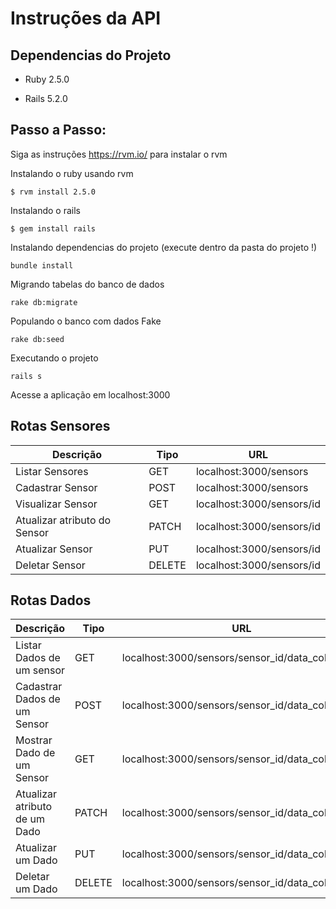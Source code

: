 # Instruções da API

## Dependencias do Projeto

* Ruby 2.5.0

* Rails 5.2.0 

## Passo a Passo:

Siga as instruções https://rvm.io/ para instalar o rvm

Instalando o ruby usando rvm

```$ rvm install 2.5.0```

Instalando o rails

```$ gem install rails ```

Instalando dependencias do projeto (execute dentro da pasta do projeto !)

```bundle install```

Migrando tabelas do banco de dados 

```rake db:migrate```

Populando o banco com dados Fake

```rake db:seed```

Executando o projeto

```rails s```

Acesse a aplicação em localhost:3000

## Rotas Sensores

| Descrição                    | Tipo   | URL                       |
|------------------------------|--------|---------------------------|
| Listar Sensores              | GET    | localhost:3000/sensors    |
| Cadastrar Sensor             | POST   | localhost:3000/sensors    |
| Visualizar Sensor            | GET    | localhost:3000/sensors/id |
| Atualizar atributo do Sensor | PATCH  | localhost:3000/sensors/id |
| Atualizar Sensor             | PUT    | localhost:3000/sensors/id |
| Deletar Sensor               | DELETE | localhost:3000/sensors/id |


## Rotas Dados

| Descrição                     | Tipo   | URL                                               |
|-------------------------------|--------|---------------------------------------------------|
| Listar Dados de um sensor     | GET    | localhost:3000/sensors/sensor_id/data_collects    |
| Cadastrar Dados de um Sensor  | POST   | localhost:3000/sensors/sensor_id/data_collects    |
| Mostrar Dado de um Sensor     | GET    | localhost:3000/sensors/sensor_id/data_collects/id |
| Atualizar atributo de um Dado | PATCH  | localhost:3000/sensors/sensor_id/data_collects/id |
| Atualizar um Dado             | PUT    | localhost:3000/sensors/sensor_id/data_collects/id |
| Deletar um Dado               | DELETE | localhost:3000/sensors/sensor_id/data_collects/id |                                         

